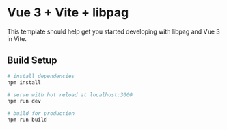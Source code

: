 # Vue 3 + Vite + libpag

This template should help get you started developing with libpag and Vue 3 in Vite.

## Build Setup

``` bash
# install dependencies
npm install

# serve with hot reload at localhost:3000
npm run dev

# build for production
npm run build
```

